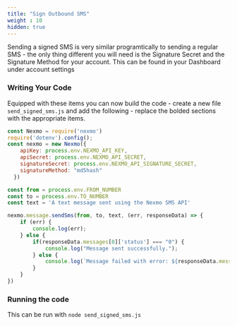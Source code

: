 ```yaml
---
title: "Sign Outbound SMS"
weight : 10
hidden: true
---
```


Sending a signed SMS is very similar programtically to sending a regular SMS - the only thing different you will need is the Signature Secret and the Signature Method for your account. This can be found in your Dashboard under account settings

### Writing Your Code

Equipped with these items you can now build the code - create a new file `send_signed_sms.js` and add the following - replace the bolded sections with the appropriate items.

```js
const Nexmo = require('nexmo')
require('dotenv').config();
const nexmo = new Nexmo({
    apiKey: process.env.NEXMO_API_KEY,
    apiSecret: process.env.NEXMO_API_SECRET,
    signatureSecret: process.env.NEXMO_API_SIGNATURE_SECRET,
    signatureMethod: "md5hash"
  })

const from = process.env.FROM_NUMBER
const to = process.env.TO_NUMBER
const text = 'A text message sent using the Nexmo SMS API'

nexmo.message.sendSms(from, to, text, (err, responseData) => {
    if (err) {
        console.log(err);
    } else {
        if(responseData.messages[0]['status'] === "0") {
            console.log("Message sent successfully.");
        } else {
            console.log(`Message failed with error: ${responseData.messages[0]['error-text']}`);
        }
    }
})
```

### Running the code

This can be run with `node send_signed_sms.js`